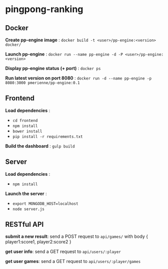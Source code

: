 pingpong-ranking
================


## Docker

__Create pp-engine image__ :
`docker build -t <user>/pp-engine:<version> docker/`

__Launch pp-engine__ :
`docker run --name pp-engine -d -P <user>/pp-engine:<version>`

__Display pp-engine status (+ port)__ :
`docker ps`

__Run latest version on port 8080__ :
`docker run -d --name pp-engine -p 8080:3000 pmerienne/pp-engine:0.1`

## Frontend
__Load dependencies__ :

 - `cd frontend`
 - `npm install`
 - `bower install`
 - `pip install -r requirements.txt`

__Build the dashboard__ : `gulp build`


## Server

__Load dependencies__ :

 - `npm install`

__Launch the server__ :

 - `export MONGODB_HOST=localhost`
 - `node server.js`


## RESTful API

__submit a new result__:
send a POST request to `api/games/`
with body { player1:score1, player2:score2 }

__get user info__:
send a GET request to `api/users/:player`

__get user games__:
send a GET request to `api/users/:player/games`
